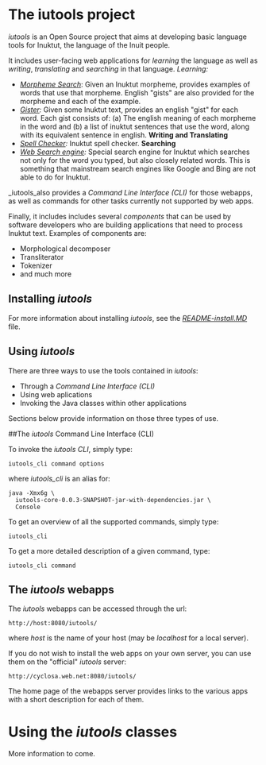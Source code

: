# The iutools project

_iutools_ is an Open Source project that aims at developing basic language tools for Inuktut, the language of the Inuit people.

It includes user-facing web applications for _learning_ the language as well as _writing_, _translating_ and _searching_ in that language.
_Learning:_
- _[Morpheme Search](http://cyclosa.web.net:8080/iutools/occurrences.html)_: Given an Inuktut morpheme, provides examples of words that use that morpheme. English "gists" are also provided for the morpheme and each of the example.
- _[Gister](http://cyclosa.web.net:8080/iutools/gisttext.html):_ Given some Inuktut text, provides an english "gist" for each word. Each gist consists of: (a) The english meaning of each morpheme in the word and (b) a list of inuktut sentences that use the word, along with its equivalent sentence in english.
__Writing and Translating__
- _[Spell Checker](http://cyclosa.web.net:8080/iutools/spell.html):_ Inuktut spell checker.
__Searching__
- _[Web Search engine](http://cyclosa.web.net:8080/iutools/search.html):_ Special search engine for Inuktut which searches not only for the word you typed, but also closely related words. This is something that mainstream search engines like Google and Bing are not able to do for Inuktut.

_iutools_also provides a _Command Line Interface (CLI)_ for those webapps, as 
well as commands for other tasks currently not supported by web apps. 

Finally, it includes includes several _components_ that can be used by software developers who are building applications that need to process Inuktut text. Examples of components are:
- Morphological decomposer
- Transliterator
- Tokenizer
- and much more

## Installing _iutools_

For more information about installing _iutools_, see the 
[_README-install.MD_](README-install.MD) file. 

## Using _iutools_

There are three ways to use the tools contained in _iutools_:
- Through a _Command Line Interface (CLI)_
- Using web aplications
- Invoking the Java classes within other applications

Sections below provide information on those three types of use.

##The _iutools_ Command Line Interface (CLI)

To invoke the _iutools CLI_, simply type:

    iutools_cli command options
    
where _iutools_cli_ is an alias for:

    java -Xmx6g \
      iutools-core-0.0.3-SNAPSHOT-jar-with-dependencies.jar \
      Console
      
To get an overview of all the supported commands, simply type:

    iutools_cli
    
To get a more detailed description of a given command, type:

    iutools_cli command
    
## The _iutools_ webapps

The _iutools_ webapps can be accessed through the url:

    http://host:8080/iutools/ 
    
where _host_ is the name of your host (may be _localhost_ for a local server).

If you do not wish to install the web apps on your own server, you can use them on the "official" _iutools_ server:

    http://cyclosa.web.net:8080/iutools/

The home page of the webapps server provides links to the various apps with a short description 
for each of them.

# Using the _iutools_ classes
More information to come.





